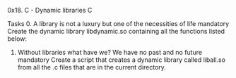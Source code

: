 0x18. C - Dynamic libraries
C

Tasks
0. A library is not a luxury but one of the necessities of life
mandatory
Create the dynamic library libdynamic.so containing all the functions listed below:

1. Without libraries what have we? We have no past and no future
mandatory
Create a script that creates a dynamic library called liball.so from all the .c files that are in the current directory.
